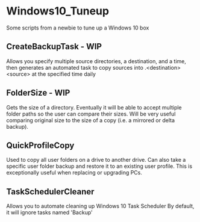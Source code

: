 # Windows10_Tuneup
Some scripts from a newbie to tune up a Windows 10 box

## CreateBackupTask - WIP
Allows you specify multiple source directories, a destination, and a time,
then generates an automated task to copy sources into .\<destination>\<source>
at the specified time daily

## FolderSize - WIP
Gets the size of a directory. Eventually it will be able to accept multiple
folder paths so the user can compare their sizes. Will be very useful comparing
original size to the size of a copy (i.e. a mirrored or delta backup).

## QuickProfileCopy
Used to copy all user folders on a drive to another drive. Can also take
a specific user folder backup and restore it to an existing user profile.
This is exceptionally useful when replacing or upgrading PCs.

## TaskSchedulerCleaner
Allows you to automate cleaning up Windows 10 Task Scheduler
By default, it will ignore tasks named 'Backup'

